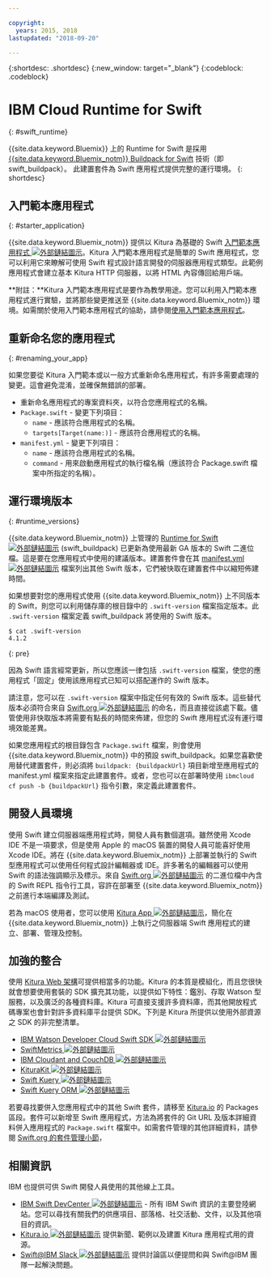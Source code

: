 ```yaml
---

copyright:
  years: 2015, 2018
lastupdated: "2018-09-20"

---
```


{:shortdesc: .shortdesc}
{:new_window: target="_blank"}
{:codeblock: .codeblock}

# IBM Cloud Runtime for Swift
{: #swift_runtime}

{{site.data.keyword.Bluemix}} 上的 Runtime for Swift 是採用 [{{site.data.keyword.Bluemix_notm}} Buildpack for Swift](https://github.com/IBM-Swift/swift-buildpack) 技術（即 swift_buildpack）。
此建置套件為 Swift 應用程式提供完整的運行環境。
{: shortdesc}

## 入門範本應用程式
{: #starter_application}

{{site.data.keyword.Bluemix_notm}} 提供以 Kitura 為基礎的 Swift [入門範本應用程式 ![外部鏈結圖示](../../icons/launch-glyph.svg "外部鏈結圖示")](https://github.com/IBM-Cloud/Kitura-Starter)。Kitura 入門範本應用程式是簡單的 Swift 應用程式，您可以利用它來瞭解可使用 Swift 程式設計語言開發的伺服器應用程式類型。此範例應用程式會建立基本 Kitura HTTP 伺服器，以將 HTML 內容傳回給用戶端。

**附註：**Kitura 入門範本應用程式是要作為教學用途。您可以利用入門範本應用程式進行實驗，並將那些變更推送至 {{site.data.keyword.Bluemix_notm}} 環境。如需關於使用入門範本應用程式的協助，請參閱[使用入門範本應用程式](../common/starter_app_usage.html)。

## 重新命名您的應用程式
{: #renaming_your_app}

如果您要從 Kitura 入門範本或以一般方式重新命名應用程式，有許多需要處理的變更。這會避免混淆，並確保無錯誤的部署。

- 重新命名應用程式的專案資料夾，以符合您應用程式的名稱。
- `Package.swift` - 變更下列項目：
    - `name` - 應該符合應用程式的名稱。
    - `targets[Target(name:)]` - 應該符合應用程式的名稱。
- `manifest.yml` - 變更下列項目：
    - `name` - 應該符合應用程式的名稱。
    - `command` - 用來啟動應用程式的執行檔名稱（應該符合 Package.swift 檔案中所指定的名稱）。

## 運行環境版本
{: #runtime_versions}

{{site.data.keyword.Bluemix_notm}} 上管理的 [Runtime for Swift ![外部鏈結圖示](../../icons/launch-glyph.svg "外部鏈結圖示")](https://github.com/IBM-Swift/swift-buildpack) (swift_buildpack) 已更新為使用最新 GA 版本的 Swift 二進位檔。這是要在您應用程式中使用的建議版本。建置套件會在其 [manifest.yml ![外部鏈結圖示](../../icons/launch-glyph.svg "外部鏈結圖示")](https://github.com/IBM-Swift/swift-buildpack/blob/master/manifest.yml) 檔案列出其他 Swift 版本，它們被快取在建置套件中以縮短佈建時間。

如果想要對您的應用程式使用 {{site.data.keyword.Bluemix_notm}} 上不同版本的 Swift，則您可以利用儲存庫的根目錄中的 `.swift-version` 檔案指定版本。此 `.swift-version` 檔案定義 swift_buildpack 將使用的 Swift 版本。

```
$ cat .swift-version
4.1.2
```
{: pre}

因為 Swift 語言經常更新，所以您應該一律包括 `.swift-version` 檔案，使您的應用程式「固定」使用該應用程式已知可以搭配運作的 Swift 版本。

請注意，您可以在 `.swift-version` 檔案中指定任何有效的 Swift 版本。這些替代版本必須符合來自 [Swift.org ![外部鏈結圖示](../../icons/launch-glyph.svg "外部鏈結圖示")](https://swift.org/download/) 的命名，而且直接從該處下載。儘管使用非快取版本將需要有點長的時間來佈建，但您的 Swift 應用程式沒有運行環境效能差異。

如果您應用程式的根目錄包含 `Package.swift` 檔案，則會使用 {{site.data.keyword.Bluemix_notm}} 中的預設 swift_buildpack。如果您喜歡使用替代建置套件，則必須將 `buildpack: {buildpackUrl}` 項目新增至應用程式的 manifest.yml 檔案來指定此建置套件。或者，您也可以在部署時使用 `ibmcloud cf push -b {buildpackUrl}` 指令引數，來定義此建置套件。


## 開發人員環境

使用 Swift 建立伺服器端應用程式時，開發人員有數個選項。雖然使用 Xcode IDE 不是一項要求，但是使用 Apple 的 macOS 裝置的開發人員可能喜好使用 Xcode IDE。將在 {{site.data.keyword.Bluemix_notm}} 上部署並執行的 Swift 型應用程式可以使用任何程式設計編輯器或 IDE。許多著名的編輯器可以使用 Swift 的語法強調顯示及標示。來自 [Swift.org ![外部鏈結圖示](../../icons/launch-glyph.svg "外部鏈結圖示")](https://swift.org/) 的二進位檔中內含的 Swift REPL 指令行工具，容許在部署至 {{site.data.keyword.Bluemix_notm}} 之前進行本端編譯及測試。

若為 macOS 使用者，您可以使用 [Kitura App ![外部鏈結圖示](../../icons/launch-glyph.svg "外部鏈結圖示")](https://www.kitura.io/app.html)，簡化在 {{site.data.keyword.Bluemix_notm}} 上執行之伺服器端 Swift 應用程式的建立、部署、管理及控制。  


## 加強的整合

使用 [Kitura Web 架構](http://ibm-swift.github.io/Kitura/)可提供相當多的功能。Kitura 的本質是模組化，而且您很快就會想要使用套裝的 SDK 擴充其功能，以提供如下特性：鑑別、存取 Watson 型服務，以及廣泛的各種資料庫。Kitura 可直接支援許多資料庫，而其他開放程式碼專案也會針對許多資料庫平台提供 SDK。下列是 Kitura 所提供以使用外部資源之 SDK 的非完整清單。

- [IBM Watson Developer Cloud Swift SDK ![外部鏈結圖示](../../icons/launch-glyph.svg "外部鏈結圖示")](https://github.com/watson-developer-cloud/swift-sdk/)
- [SwiftMetrics ![外部鏈結圖示](../../icons/launch-glyph.svg "外部鏈結圖示")](https://github.com/RuntimeTools/SwiftMetrics)
- [IBM Cloudant and CouchDB ![外部鏈結圖示](../../icons/launch-glyph.svg "外部鏈結圖示")](https://github.com/IBM-Swift/Kitura-CouchDB)
- [KituraKit ![外部鏈結圖示](../../icons/launch-glyph.svg "外部鏈結圖示")](https://github.com/IBM-Swift/KituraKit)
- [Swift Kuery ![外部鏈結圖示](../../icons/launch-glyph.svg "外部鏈結圖示")](https://github.com/IBM-Swift/Swift-Kuery/)
- [Swift Kuery ORM ![外部鏈結圖示](../../icons/launch-glyph.svg "外部鏈結圖示")](https://github.com/IBM-Swift/Swift-Kuery-ORM)

若要尋找要併入您應用程式中的其他 Swift 套件，請移至 [Kitura.io](https://www.kitura.io/packages.html) 的 Packages 區段。套件可以新增至 Swift 應用程式，方法為將套件的 Git URL 及版本詳細資料併入應用程式的 `Package.swift` 檔案中。如需套件管理的其他詳細資料，請參閱 [Swift.org 的套件管理小節](https://swift.org/package-manager/)，


## 相關資訊

IBM 也提供可供 Swift 開發人員使用的其他線上工具。
- [IBM Swift DevCenter ![外部鏈結圖示](../../icons/launch-glyph.svg "外部鏈結圖示")](https://developer.ibm.com/swift/) - 所有 IBM Swift 資訊的主要登陸網站。您可以尋找有關我們的供應項目、部落格、社交活動、文件，以及其他項目的資訊。
- [Kitura.io ![外部鏈結圖示](../../icons/launch-glyph.svg "外部鏈結圖示")](https://www.kitura.io/index.html) 提供新聞、範例以及建置 Kitura 應用程式用的資源。
- [Swift@IBM Slack ![外部鏈結圖示](../../icons/launch-glyph.svg "外部鏈結圖示")](http://swift-at-ibm-slack.mybluemix.net/) 提供討論區以便提問和與 Swift@IBM 團隊一起解決問題。
